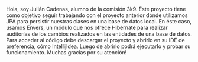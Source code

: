 Hola, soy Julián Cadenas, alumno de la comisión 3k9.
Éste proyecto tiene como objetivo seguir trabajando con el proyecto anterior dónde utilizamos JPA para persistir nuestras clases en una base de datos local. En éste caso, usamos Envers, un módulo que nos ofrece Hibernate para realizar auditorías de los cambios realizados en las entidades de una base de datos.
Para acceder al código debe descargar el proyecto y abrirlo en su IDE de preferencia, cómo IntellijIdea. Luego de abrirlo podrá ejecutarlo y probar su funcionamiento.
Muchas gracias por su atención!
